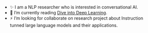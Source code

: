 - :sparkles: I am a NLP researcher who is interested in conversational AI.
- 🌱 I’m currently reading [Dive into Deep Learning](https://d2l.ai/).
- :zap: I’m looking for collaborate on research project about Instruction tunned large language models and their applications.




<!---
Arenaa/Arenaa is a ✨ special ✨ repository because its `README.md` (this file) appears on your GitHub profile.
You can click the Preview link to take a look at your changes.
--->
